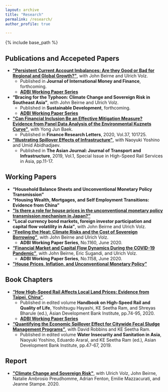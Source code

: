 ```yaml
---
layout: archive
title: "Research"
permalink: /research/
author_profile: true

---
```


{% include base_path %}

## Publications and Accepeted Papers
* [**"Persistent Current Account Imbalances: Are they Good or Bad for Regional and Global Growth?"**](https://www.sciencedirect.com/science/article/pii/S0261560621000383?via%3Dihub), with John
Beirne and Ulrich Volz.  
  * Published in **Journal of International Money and Finance**, forthcoming.
  * [**ADBI Working Paper Series**](https://www.adb.org/publications/persistent-current-account-imbalances-good-or-bad-regional-global-growth)
* **“Bracing for the Typhoon: Climate Change and Sovereign Risk in Southeast Asia”**, with John
Beirne and Ulrich Volz.  
  * Published in **Sustainable Development**, forthcoming.
  * [**ADBI Working Paper Series**](https://www.adb.org/publications/bracing-typhoon-climate-change-sovereign-risk-southeast-asia)
* [**"Can Financial Inclusion Be an Effective Mitigation Measure? Evidence from Panel Data Analysis of the Environmental Kuznets Curve"**](https://www.sciencedirect.com/science/article/pii/S1544612319314849?dgcid=rss_sd_all), with Yong Jun Baek.  
  * Published in **Finance Research Letters**, 2020, Vol.37, 101725.
* [**"Illustrating Spillover Effects of Infrastructure"**](https://www.adb.org/publications/high-speed-rail-services-asia), with Naoyuki Yoshino and Umid Abidhadjaev.  
  * Published in **The Asian Journal: Journal of Transport and Infrastructure**, 2019, Vol.1, Special Issue in High-Speed Rail Services in Asia, pp.11-17.

## Working Papers
* **“Household Balance Sheets and Unconventional Monetary Policy Transmission”**
* **“Housing Wealth, Mortgages, and Self Employment Transitions: Evidence from China”**
* [**"Is there a role for house prices in the unconventional monetary policy transmission mechanism in Japan?”**](https://papers.ssrn.com/sol3/papers.cfm?abstract_id=3378055)
* **"Local currency bond markets, foreign investor participation and capital flow volatility in Asia”**, with John Beirne and Ulrich Volz.
* [**“Feeling the Heat: Climate Risks and the Cost of Sovereign Borrowing”**](https://www.adb.org/publications/feeling-heat-climate-risks-cost-sovereign-borrowing), with John Beirne and Ulrich Volz.  
  * **ADBI Working Paper Series**, No.1160, June 2020.
* [**“Financial Market and Capital Flow Dynamics During the COVID-19 Pandemic”**](https://www.adb.org/publications/financial-market-capital-flow-dynamics-during-covid-19-pandemic), with John Beirne, Eric Sugandi, and Ulrich Volz.  
  * **ADBI Working Paper Series**, No.1158, June 2020.
* [**"House Prices, Inflation, and Unconventional Monetary Policy”**](https://papers.ssrn.com/sol3/papers.cfm?abstract_id=3174289)

## Book Chapters
* [**“How High-Speed Rail Affects Local Land Prices: Evidence from Taipei, China”**](https://www.adb.org/publications/handbook-high-speed-rail-quality-life).  
  * Published in edited volume **Handbook on High-Speed Rail and Quality of Life**, Yoshitsugu Hayashi, KE Seetha Ram, and Shreyas Bharule (ed.), Asian
Development Bank Institute, pp.74-95, 2020.
  * [**ADBI Working Paper Series**](https://papers.ssrn.com/sol3/papers.cfm?abstract_id=3286235)
* [**“Quantifying the Economic Spillover Effect for Citywide Fecal Sludge Management Programs”**](https://www.adb.org/publications/water-insecurity-and-sanitation-asia), with David Robbins and KE Seetha Ram. 
  * Published in edited volume **Water Insecurity and Sanitation in Asia**, Naoyuki Yoshino, Eduardo Araral, and KE Seetha Ram (ed.), Asian Development Bank Institute, pp.47-67, 2019.

## Report
* [**"Climate Change and Sovereign Risk"**](https://doi.org/10.25501/SOAS.00033524), with Ulrich Volz, John Beirne, Natalie Ambrosio Preudhomme, Adrian Fenton, Emilie Mazzacurati, and Jeanne Stampe. 2020.
